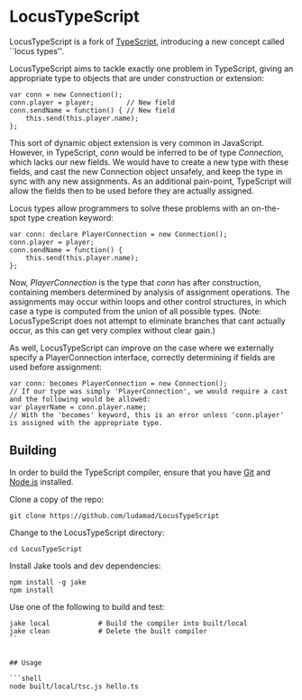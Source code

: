 # LocusTypeScript

LocusTypeScript is a fork of [TypeScript](https://github.com/Microsoft/TypeScript), introducing a new concept called ``locus types''.

LocusTypeScript aims to tackle exactly one problem in TypeScript, giving an appropriate type to objects that are under construction or extension:
```
var conn = new Connection();
conn.player = player;        // New field
conn.sendName = function() { // New field
    this.send(this.player.name);
};
```
This sort of dynamic object extension is very common in JavaScript.
However, in TypeScript, *conn* would be inferred to be of type *Connection*, which lacks our new fields.
We would have to create a new type with these fields, and cast the new Connection object unsafely, and keep the type in sync with any new assignments.
As an additional pain-point, TypeScript will allow the fields then to be used before they are actually assigned. 

Locus types allow programmers to solve these problems with an on-the-spot type creation keyword:

```
var conn: declare PlayerConnection = new Connection();
conn.player = player;
conn.sendName = function() {
    this.send(this.player.name);
};
```

Now, *PlayerConnection* is the type that *conn* has after construction, containing members determined by analysis of assignment operations.
The assignments may occur within loops and other control structures, in which case a type is computed from the union of all possible types. 
(Note: LocusTypeScript does not attempt to eliminate branches that cant actually occur, as this can get very complex without clear gain.)

As well, LocusTypeScript can improve on the case where we externally specify a PlayerConnection interface, correctly determining if fields are used before assignment:
```
var conn: becomes PlayerConnection = new Connection();
// If our type was simply 'PlayerConnection', we would require a cast and the following would be allowed:
var playerName = conn.player.name; 
// With the 'becomes' keyword, this is an error unless 'conn.player' is assigned with the appropriate type.
```


## Building

In order to build the TypeScript compiler, ensure that you have [Git](http://git-scm.com/downloads) and [Node.js](http://nodejs.org/) installed.

Clone a copy of the repo:

```
git clone https://github.com/ludamad/LocusTypeScript
```

Change to the LocusTypeScript directory:

```
cd LocusTypeScript
```

Install Jake tools and dev dependencies:

```
npm install -g jake
npm install
```

Use one of the following to build and test:

```
jake local            # Build the compiler into built/local 
jake clean            # Delete the built compiler 
``


## Usage

```shell
node built/local/tsc.js hello.ts
```


